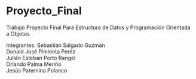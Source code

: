 # Proyecto_Final
Trabajo Proyecto Final Para Estructura de Datos y Programación Orientada a Objetos

Integrantes:
Sebastián Salgado Guzmán  
Donald José Pimienta Peréz  
Julián Esteban Porto Rangel  
Orlando Palma Meriño  
Jesús Paternina Polanco  
